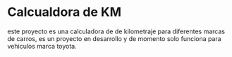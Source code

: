 # Calcualdora de KM
este proyecto es una calculadora de de kilometraje para diferentes marcas de carros, es un proyecto en desarrollo y de momento solo funciona para vehiculos marca toyota.
